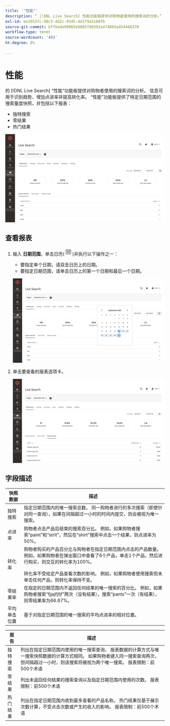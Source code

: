```yaml
---
title: '"性能"'
description: “ [!DNL Live Search] 性能功能板提供对购物者使用的搜索词的分析。”
exl-id: ee2053fc-98c5-4d2c-9345-4d1f9a3180fb
source-git-commit: bffbede99865e9085f60392e474065a454446370
workflow-type: tm+mt
source-wordcount: '463'
ht-degree: 0%

---
```


# 性能

的 [!DNL Live Search] “性能”功能板提供对购物者使用的搜索词的分析。 信息可用于识别趋势、增加点进率并提高转化率。 “性能”功能板提供了特定日期范围的搜索量度快照，并包括以下报表：

* 独特搜索
* 零结果
* 热门结果

![性能](assets/performance-unique-searches.png)

## 查看报表

1. 输入 **日期范围**，单击日历(![日历](assets/btn-calendar.png))并执行以下操作之一：

   * 要指定单个日期，请双击日历上的日期。
   * 要指定日期范围，请单击日历上的第一个日期和最后一个日期。

   ![性能报表时间范围](assets/performance-calendar.png)

1. 单击要查看的报表选项卡。

   ![性能热门结果](assets/performance-popular-results.png)

## 字段描述

| 快照数据 | 描述 |
|--- |--- |
| 独特搜索 | 指定日期范围内的唯一搜索总数。 同一购物者进行的多次搜索（即使针对同一查询），如果在间隔超过一小时的时间内提交，则会被视为唯一搜索。 |
| 点进率 | 购物者点击产品后结束的搜索百分比。 例如，如果购物者搜索“paint”和“strit”，然后在“shirt”搜索中点击一个结果，则点进率为50%。 |
| 转化率 | 购物者购买的产品百分比与购物者在指定日期范围内点击的产品数量。 例如，如果购物者在弹出窗口中查看了6个产品，单击1个产品，然后进行购买，则交互的转化率为100%。 <br /><br />转化率不受给定产品查看次数的影响。 例如，如果购物者使用搜索但未单击任何产品，则转化率保持不变。 |
| 零结果率 | 在指定的日期范围内不返回任何结果的唯一搜索的百分比。 例如，如果购物者搜索“fjjajfjfjf”两次（没有结果），搜索“pants”一次（有结果），则零结果率为66.67%。 |
| 平均 单击位置 | 基于对指定日期范围的唯一搜索的平均点进率的相对位置。 |

| 报告 | 描述 |
|--- |--- |
| 独特搜索 | 列出在指定日期范围内使用的唯一搜索查询。 报表数据的计算方式与唯一搜索快照数据的计算方式相同。 如果购物者键入同一搜索查询两次，但间隔超过一小时，则该搜索将被视为两个唯一搜索。 报表限制：前500个术语 |
| 零结果 | 列出未返回任何结果的搜索查询以及指定日期范围内使用的次数。 报表限制：前500个术语 |
| 热门结果 | 列出在指定日期范围内收到最多查看的产品名称。 热门结果仅基于展示次数计算，不受点击次数或产生的收入的影响。 报表限制：前500个术语 |
